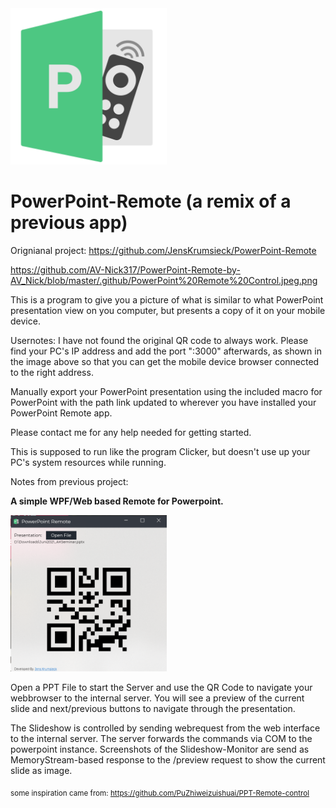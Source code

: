 <img src="https://raw.githubusercontent.com/JensKrumsieck/PowerPoint-Remote/master/PowerPoint%20Remote/Resources/PPTRemote.png" alt="PPTRemote" width="250px"/>

# PowerPoint-Remote (a remix of a previous app)

Orignianal project: https://github.com/JensKrumsieck/PowerPoint-Remote

https://github.com/AV-Nick317/PowerPoint-Remote-by-AV_Nick/blob/master/.github/PowerPoint%20Remote%20Control.jpeg.png 

This is a program to give you a picture of what is similar to what PowerPoint presentation view on you computer, but presents a copy of it on your mobile device. 

Usernotes: I have not found the original QR code to always work. Please find your PC's IP address and add the port ":3000" afterwards, as shown in the image above so that you can get the mobile device browser connected to the right address. 

Manually export your PowerPoint presentation using the included macro for PowerPoint with the path link updated to wherever you have installed your PowerPoint Remote app. 

Please contact me for any help needed for getting started. 

This is supposed to run like the program Clicker, but doesn't use up your PC's system resources while running. 



Notes from previous project:

**A simple WPF/Web based Remote for Powerpoint.**

<img src="https://raw.githubusercontent.com/JensKrumsieck/PowerPoint-Remote/master/.github/screenshot.png" alt="PPTRemote" width="250px"/>

Open a PPT File to start the Server and use the QR Code to navigate your webbrowser to the internal server. You will see a preview of the current slide and next/previous buttons to navigate through the presentation.

The Slideshow is controlled by sending webrequest from the web interface to the internal server. The server forwards the commands via COM to the powerpoint instance. Screenshots of the Slideshow-Monitor are send as MemoryStream-based response to the /preview request to show the current slide as image.

<sub>some inspiration came from: https://github.com/PuZhiweizuishuai/PPT-Remote-control</sub>

